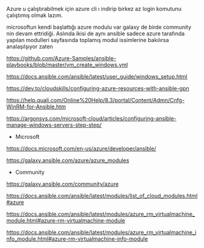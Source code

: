 Azure u çalıştırabilmek için azure cli ı indirip birkez az login komutunu çalıştımış olmak lazım.

 microsoftun kendi başlattığı azure modulu var galaxy de birde community nin devam ettridiği. Aslında ikisi de aynı ansible sadece azure tarafında yapılan modulleri sayfasında toplamış modul issimlerine bakılırsa analaşılşıyor zaten



https://github.com/Azure-Samples/ansible-playbooks/blob/master/vm_create_windows.yml

https://docs.ansible.com/ansible/latest/user_guide/windows_setup.html

https://dev.to/cloudskills/configuring-azure-resources-with-ansible-gpn

https://help.quali.com/Online%20Help/8.3/portal/Content/Admn/Cnfg-WinRM-for-Ansible.htm

https://argonsys.com/microsoft-cloud/articles/configuring-ansible-manage-windows-servers-step-step/


- Microsoft

https://docs.microsoft.com/en-us/azure/developer/ansible/

https://galaxy.ansible.com/azure/azure_modules


- Community

https://galaxy.ansible.com/community/azure

https://docs.ansible.com/ansible/latest/modules/list_of_cloud_modules.html#azure

https://docs.ansible.com/ansible/latest/modules/azure_rm_virtualmachine_module.html#azure-rm-virtualmachine-module

https://docs.ansible.com/ansible/latest/modules/azure_rm_virtualmachine_info_module.html#azure-rm-virtualmachine-info-module